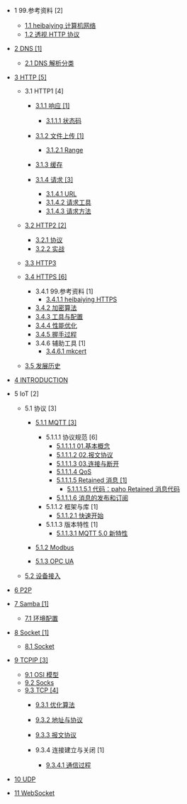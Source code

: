   - 1 99.参考资料 [2]
    - [1.1 heibaiying 计算机网络](/99.参考资料/2020-heibaiying-计算机网络.md)
    - [1.2 透视 HTTP 协议](/99.参考资料/透视%20HTTP%20协议/README.md)
      
  - [2 DNS [1]](/DNS/README.md)
    - [2.1 DNS 解析分类](/DNS/DNS%20解析分类.md)
  - [3 HTTP [5]](/HTTP/README.md)
    - 3.1 HTTP1 [4]
      - [3.1.1 响应 [1]](/HTTP/HTTP1/响应/README.md)
        - [3.1.1.1 状态码](/HTTP/HTTP1/响应/状态码.md)
      - [3.1.2 文件上传 [1]](/HTTP/HTTP1/文件上传/README.md)
        - [3.1.2.1 Range](/HTTP/HTTP1/文件上传/Range.md)
      - [3.1.3 缓存](/HTTP/HTTP1/缓存/README.md)
        
      - [3.1.4 请求 [3]](/HTTP/HTTP1/请求/README.md)
        - [3.1.4.1 URL](/HTTP/HTTP1/请求/URL.md)
        - [3.1.4.2 请求工具](/HTTP/HTTP1/请求/请求工具.md)
        - [3.1.4.3 请求方法](/HTTP/HTTP1/请求/请求方法.md)
    - [3.2 HTTP2 [2]](/HTTP/HTTP2/README.md)
      - [3.2.1 协议](/HTTP/HTTP2/协议.md)
      - [3.2.2 实战](/HTTP/HTTP2/实战.md)
    - [3.3 HTTP3](/HTTP/HTTP3/README.md)
      
    - [3.4 HTTPS [6]](/HTTP/HTTPS/README.md)
      - 3.4.1 99.参考资料 [1]
        - [3.4.1.1 heibaiying HTTPS](/HTTP/HTTPS/99.参考资料/2020-heibaiying-HTTPS.md)
      - [3.4.2 加密算法](/HTTP/HTTPS/加密算法.md)
      - [3.4.3 工具与配置](/HTTP/HTTPS/工具与配置.md)
      - [3.4.4 性能优化](/HTTP/HTTPS/性能优化.md)
      - [3.4.5 握手过程](/HTTP/HTTPS/握手过程.md)
      - 3.4.6 辅助工具 [1]
        - [3.4.6.1 mkcert](/HTTP/HTTPS/辅助工具/mkcert.md)
    - [3.5 发展历史](/HTTP/发展历史.md)
  - [4 INTRODUCTION](/INTRODUCTION.md)
  - 5 IoT [2]
    - 5.1 协议 [3]
      - [5.1.1 MQTT [3]](/IoT/协议/MQTT/README.md)
        - 5.1.1.1 协议规范 [6]
          - [5.1.1.1.1 01.基本概念](/IoT/协议/MQTT/协议规范/01.基本概念.md)
          - [5.1.1.1.2 02.报文协议](/IoT/协议/MQTT/协议规范/02.报文协议.md)
          - [5.1.1.1.3 03.连接与断开](/IoT/协议/MQTT/协议规范/03.连接与断开.md)
          - [5.1.1.1.4 QoS](/IoT/协议/MQTT/协议规范/QoS.md)
          - [5.1.1.1.5 Retained 消息 [1]](/IoT/协议/MQTT/协议规范/Retained%20消息/README.md)
            - [5.1.1.1.5.1 代码：paho Retained 消息代码](/IoT/协议/MQTT/协议规范/Retained%20消息/代码：paho%20Retained%20消息代码.md)
          - [5.1.1.1.6 消息的发布和订阅](/IoT/协议/MQTT/协议规范/消息的发布和订阅.md)
        - 5.1.1.2 框架与库 [1]
          - [5.1.1.2.1 快速开始](/IoT/协议/MQTT/框架与库/快速开始.md)
        - 5.1.1.3 版本特性 [1]
          - [5.1.1.3.1 MQTT 5.0 新特性](/IoT/协议/MQTT/版本特性/MQTT%205.0%20新特性.md)
      - [5.1.2 Modbus](/IoT/协议/Modbus/README.md)
        
      - [5.1.3 OPC UA](/IoT/协议/OPC-UA/README.md)
        
    - [5.2 设备接入](/IoT/设备接入/README.md)
      
  - [6 P2P](/P2P/README.md)
    
  - [7 Samba [1]](/Samba/README.md)
    - [7.1 环境配置](/Samba/环境配置.md)
  - [8 Socket [1]](/Socket/README.md)
    - [8.1 Socket](/Socket/Socket.md)
  - [9 TCPIP [3]](/TCPIP/README.md)
    - [9.1 OSI 模型](/TCPIP/OSI%20模型.md)
    - [9.2 Socks](/TCPIP/Socks.md)
    - [9.3 TCP [4]](/TCPIP/TCP/README.md)
      - [9.3.1 优化算法](/TCPIP/TCP/优化算法.md)
      - [9.3.2 地址与协议](/TCPIP/TCP/地址与协议.md)
      - [9.3.3 报文协议](/TCPIP/TCP/报文协议/README.md)
        
      - 9.3.4 连接建立与关闭 [1]
        - [9.3.4.1 通信过程](/TCPIP/TCP/连接建立与关闭/通信过程.md)
  - [10 UDP](/UDP/README.md)
    
  - [11 WebSocket](/WebSocket/README.md)
    